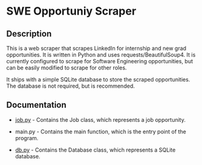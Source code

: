 # SWE Opportuniy Scraper

## Description

This is a web scraper that scrapes LinkedIn for internship and new grad opportunities. It is written in Python and uses requests/BeautifulSoup4. It is currently configured to scrape for Software Engineering opportunities, but can be easily modified to scrape for other roles.

It ships with a simple SQLite database to store the scraped opportunities. The database is not required, but is recommended.

## Documentation

- [job.py](job.html) - Contains the Job class, which represents a job opportunity.

- main.py - Contains the main function, which is the entry point of the program.

- [db.py](db.html) - Contains the Database class, which represents a SQLite database.
